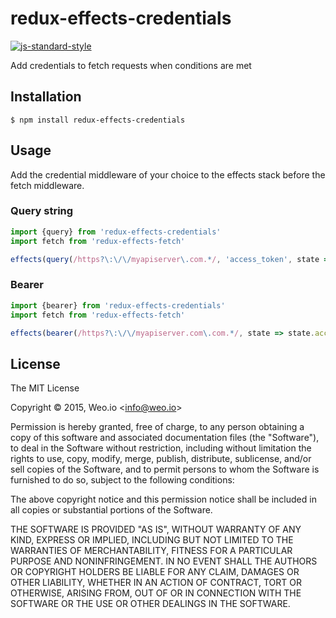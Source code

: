 
# redux-effects-credentials

[![js-standard-style](https://img.shields.io/badge/code%20style-standard-brightgreen.svg?style=flat)](https://github.com/feross/standard)

Add credentials to fetch requests when conditions are met

## Installation

    $ npm install redux-effects-credentials

## Usage

Add the credential middleware of your choice to the effects stack before the fetch middleware.

### Query string

```javascript
import {query} from 'redux-effects-credentials'
import fetch from 'redux-effects-fetch'

effects(query(/https?\:\/\/myapiserver\.com.*/, 'access_token', state => state.accessToken), fetch)
```

### Bearer

```javascript
import {bearer} from 'redux-effects-credentials'
import fetch from 'redux-effects-fetch'

effects(bearer(/https?\:\/\/myapiserver.com\.com.*/, state => state.accessToken), fetch)
```

## License

The MIT License

Copyright &copy; 2015, Weo.io &lt;info@weo.io&gt;

Permission is hereby granted, free of charge, to any person obtaining a copy of this software and associated documentation files (the "Software"), to deal in the Software without restriction, including without limitation the rights to use, copy, modify, merge, publish, distribute, sublicense, and/or sell copies of the Software, and to permit persons to whom the Software is furnished to do so, subject to the following conditions:

The above copyright notice and this permission notice shall be included in all copies or substantial portions of the Software.

THE SOFTWARE IS PROVIDED "AS IS", WITHOUT WARRANTY OF ANY KIND, EXPRESS OR IMPLIED, INCLUDING BUT NOT LIMITED TO THE WARRANTIES OF MERCHANTABILITY, FITNESS FOR A PARTICULAR PURPOSE AND NONINFRINGEMENT. IN NO EVENT SHALL THE AUTHORS OR COPYRIGHT HOLDERS BE LIABLE FOR ANY CLAIM, DAMAGES OR OTHER LIABILITY, WHETHER IN AN ACTION OF CONTRACT, TORT OR OTHERWISE, ARISING FROM, OUT OF OR IN CONNECTION WITH THE SOFTWARE OR THE USE OR OTHER DEALINGS IN THE SOFTWARE.

